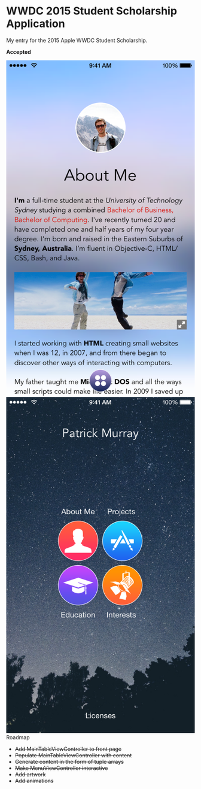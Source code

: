 # WWDC 2015 Student Scholarship Application

My entry for the 2015 Apple WWDC Student Scholarship. 

__Accepted__

<img src="/WWDC-scholarship-screenshot-1.png" alt="Screenshot 1" width=“200”/>
<img src="/WWDC-scholarship-screenshot-2.png" alt="Screenshot 2” width=“200”/>
<img src="/WWDC-scholarship-screenshot-3.png" alt="Screenshot 3” width=“200”/>

## Roadmap
- ~~Add MainTableViewController to front page~~
- ~~Populate MainTableViewController with content~~
- ~~Generate content in the form of tuple arrays~~
- ~~Make MenuViewController interactive~~
- ~~Add artwork~~
- ~~Add animations~~
